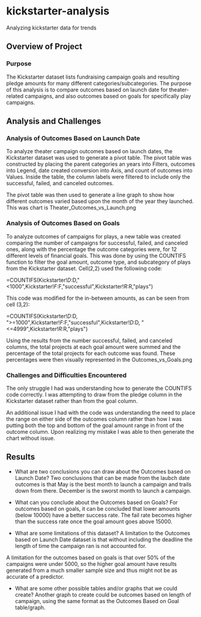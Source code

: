 # kickstarter-analysis
Analyzing kickstarter data for trends
## Overview of Project

### Purpose
The Kickstarter dataset lists fundraising campaign goals and resulting pledge amounts for many different categories/subcategories. The purpose of this analysis is to compare outcomes based on launch date for theater-related campaigns, and also outcomes based on goals for specifically play campaigns.

## Analysis and Challenges

### Analysis of Outcomes Based on Launch Date
To analyze theater campaign outcomes based on launch dates, the Kickstarter dataset was used to generate a pivot table. The pivot table was constructed by placing the parent categories an years into Filters, outcomes into Legend, date created conversion into Axis, and count of outcomes into Values. Inside the table, the column labels were filtered to include only the successful, failed, and canceled outcomes.

The pivot table was then used to generate a line graph to show how different outcomes varied based upon the month of the year they launched. This was chart is Theater_Outcomes_vs_Launch.png

### Analysis of Outcomes Based on Goals
To analyze outcomes of campaigns for plays, a new table was created comparing the number of campaigns for successful, failed, and canceled ones, along with the percentage the outcome categories were, for 12 different levels of financial goals. This was done by using the COUNTIFS function to filter the goal amount, outcome type, and subcategory of plays from the Kickstarter dataset. Cell(2,2) used the following code:

=COUNTIFS(Kickstarter!$D:$D,"<1000",Kickstarter!$F:$F,"successful",Kickstarter!$R:$R,"plays")

This code was modified for the in-between amounts, as can be seen from cell (3,2):

=COUNTIFS(Kickstarter!$D:$D, ">=1000",Kickstarter!$F:$F,"successful",Kickstarter!$D:$D, "<=4999",Kickstarter!$R:$R,"plays")

Using the results from the number successful, failed, and canceled columns, the total projects at each goal amount were summed and the percentage of the total projects for each outcome was found. These percentages were then visually represented in the Outcomes_vs_Goals.png

### Challenges and Difficulties Encountered
The only struggle I had was understanding how to generate the COUNTIFS code correctly. I was attempting to draw from the pledge column in the Kickstarter dataset rather than from the goal column. 

An additional issue I had with the code was understanding the need to place the range on either side of the outcomes column rather than how I was putting both the top and bottom of the goal amount range in front of the outcome column. Upon realizing my mistake I was able to then generate the chart without issue. 

## Results

- What are two conclusions you can draw about the Outcomes based on Launch Date?
Two conclusions that can be made from the laubch date outcomes is that May is the best month to launch a campaign and trails down from there. December is the sworst month to launch a campaign.

- What can you conclude about the Outcomes based on Goals?
For outcomes based on goals, it can be concluded that lower amounts (below 10000) have a better success rate. The fail rate becomes higher than the success rate once the goal amount goes above 15000. 
 
- What are some limitations of this dataset?
A limitation to the Outcomes based on Launch Date dataset is that without including the deadline the length of time the campaign ran is not accounted for. 

A limitation for the outcomes based on goals is that over 50% of the campaigns were under 5000, so the higher goal amount have results generated from a much smaller sample size and thus might not be as accurate of a predictor. 

- What are some other possible tables and/or graphs that we could create?
Another graph to create could be outcomes based on length of campaign, using the same format as the Outcomes Based on Goal table/graph. 
